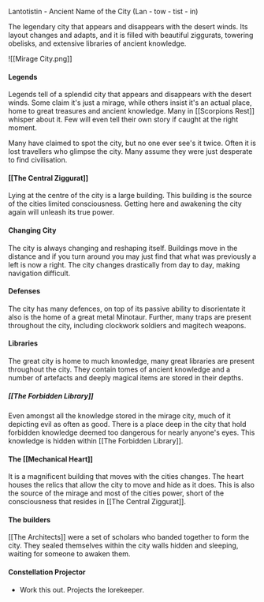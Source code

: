 Lantotistin - Ancient Name of the City
(Lan - tow - tist - in)

The legendary city that appears and disappears with the desert winds. Its layout changes and adapts, and it is filled with beautiful ziggurats, towering obelisks, and extensive libraries of ancient knowledge.

![[Mirage City.png]]

#### Legends
Legends tell of a splendid city that appears and disappears with the desert winds. Some claim it's just a mirage, while others insist it's an actual place, home to great treasures and ancient knowledge. Many in [[Scorpions Rest]] whisper about it. Few will even tell their own story if caught at the right moment.

Many have claimed to spot the city, but no one ever see's it twice. Often it is lost travellers who glimpse the city. Many assume they were just desperate to find civilisation.

#### [[The Central Ziggurat]]
Lying at the centre of the city is a large building. This building is the source of the cities limited consciousness. Getting here and awakening the city again will unleash its true power.

#### Changing City
The city is always changing and reshaping itself. Buildings move in the distance and if you turn around you may just find that what was previously a left is now a right. The city changes drastically from day to day, making navigation difficult.

#### Defenses
The city has many defences, on top of its passive ability to disorientate it also is the home of a great metal Minotaur. Further, many traps are present throughout the city, including clockwork soldiers and magitech weapons.

#### Libraries
The great city is home to much knowledge, many great libraries are present throughout the city. They contain tomes of ancient knowledge and a number of artefacts and deeply magical items are stored in their depths.

##### [[The Forbidden Library]]
Even amongst all the knowledge stored in the mirage city, much of it depicting evil as often as good. There is a place deep in the city that hold forbidden knowledge deemed too dangerous for nearly anyone's eyes. This knowledge is hidden within [[The Forbidden Library]].

#### The [[Mechanical Heart]]
It is a magnificent building that moves with the cities changes. The heart houses the relics that allow the city to move and hide as it does. This is also the source of the mirage and most of the cities power, short of the consciousness that resides in [[The Central Ziggurat]].

#### The builders
[[The Architects]] were a set of scholars who banded together to form the city. They sealed themselves within the city walls hidden and sleeping, waiting for someone to awaken them.

#### Constellation Projector
- Work this out. Projects the lorekeeper.